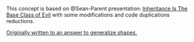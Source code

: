 This concept is based on @Sean-Parent presentation: [Inheritance Is The Base Class of Evil](https://channel9.msdn.com/Events/GoingNative/2013/Inheritance-Is-The-Base-Class-of-Evil) with some modifications and code duplications reductions.

[Originally written to an answer to generalize shapes.](https://stackoverflow.com/a/63077878/8038186)
